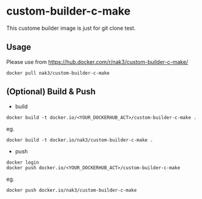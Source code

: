 custom-builder-c-make
=============

This custome builder image is just for git clone test.

Usage
---

Please use from https://hub.docker.com/r/nak3/custom-builder-c-make/

~~~
docker pull nak3/custom-builder-c-make
~~~

(Optional) Build & Push
---

* build 

~~~
docker build -t docker.io/<YOUR_DOCKERHUB_ACT>/custom-builder-c-make .
~~~

eg.
~~~ 
docker build -t docker.io/nak3/custom-builder-c-make .
~~~

* push

~~~
docker login
docker push docker.io/<YOUR_DOCKERHUB_ACT>/custom-builder-c-make
~~~

eg.
~~~
docker push docker.io/nak3/custom-builder-c-make
~~~
